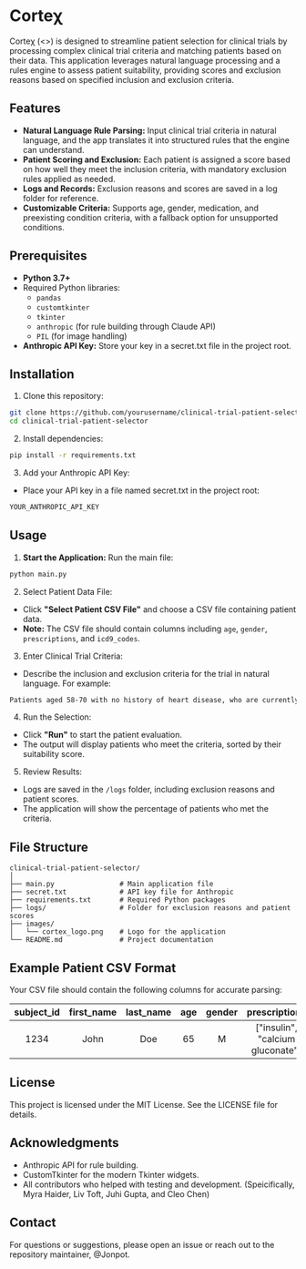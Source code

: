 # Corteχ
Corteχ (<<Core-tech>>) is designed to streamline patient selection for clinical trials by processing complex clinical trial criteria and matching patients based on their data. This application leverages natural language processing and a rules engine to assess patient suitability, providing scores and exclusion reasons based on specified inclusion and exclusion criteria.

## Features
- **Natural Language Rule Parsing:** Input clinical trial criteria in natural language, and the app translates it into structured rules that the engine can understand.
- **Patient Scoring and Exclusion:** Each patient is assigned a score based on how well they meet the inclusion criteria, with mandatory exclusion rules applied as needed.
- **Logs and Records:** Exclusion reasons and scores are saved in a log folder for reference.
- **Customizable Criteria:** Supports age, gender, medication, and preexisting condition criteria, with a fallback option for unsupported conditions.

## Prerequisites
- **Python 3.7+**
- Required Python libraries:
  - `pandas`
  - `customtkinter`
  - `tkinter`
  - `anthropic` (for rule building through Claude API)
  - `PIL` (for image handling)
- **Anthropic API Key:** Store your key in a secret.txt file in the project root.

## Installation
1. Clone this repository:

```bash
git clone https://github.com/yourusername/clinical-trial-patient-selector.git
cd clinical-trial-patient-selector
```

2. Install dependencies:

```bash
pip install -r requirements.txt
```

3. Add your Anthropic API Key:

- Place your API key in a file named secret.txt in the project root:
```txt
YOUR_ANTHROPIC_API_KEY
```

## Usage
1. **Start the Application:** Run the main file:

```bash
python main.py
```
2. Select Patient Data File:
- Click **"Select Patient CSV File"** and choose a CSV file containing patient data.
- **Note:** The CSV file should contain columns including `age`, `gender`, `prescriptions`, and `icd9_codes`.

3. Enter Clinical Trial Criteria:
- Describe the inclusion and exclusion criteria for the trial in natural language. For example:
```txt
Patients aged 58-70 with no history of heart disease, who are currently not on insulin.
```
4. Run the Selection:
- Click **"Run"** to start the patient evaluation.
- The output will display patients who meet the criteria, sorted by their suitability score.
5. Review Results:
- Logs are saved in the `/logs` folder, including exclusion reasons and patient scores.
- The application will show the percentage of patients who met the criteria.

## File Structure
```plaintext
clinical-trial-patient-selector/
│
├── main.py                # Main application file
├── secret.txt             # API key file for Anthropic
├── requirements.txt       # Required Python packages
├── logs/                  # Folder for exclusion reasons and patient scores
├── images/
│   └── cortex_logo.png    # Logo for the application
└── README.md              # Project documentation
```
## Example Patient CSV Format
Your CSV file should contain the following columns for accurate parsing:

| subject_id | first_name | last_name | age | gender | prescriptions | icd9_codes |
| :-: | :-: | :-: | :-: | :-: | :-: | :-: | 
| 1234 | John |Doe | 65 | M | ["insulin", "calcium gluconate"] | ["401.9", "250.00"] |

## License
This project is licensed under the MIT License. See the LICENSE file for details.

## Acknowledgments
- Anthropic API for rule building.
- CustomTkinter for the modern Tkinter widgets.
- All contributors who helped with testing and development. (Speicifically, Myra Haider, Liv Toft, Juhi Gupta, and Cleo Chen)

## Contact
For questions or suggestions, please open an issue or reach out to the repository maintainer, @Jonpot.

